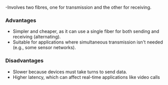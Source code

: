 -Involves two fibres, one for transmission and the other for receiving.

### Advantages
- Simpler and cheaper, as it can use a single fiber for both sending and receiving (alternating).
- Suitable for applications where simultaneous transmission isn't needed (e.g., some sensor networks).

### Disadvantages
- Slower because devices must take turns to send data.
- Higher latency, which can affect real-time applications like video calls